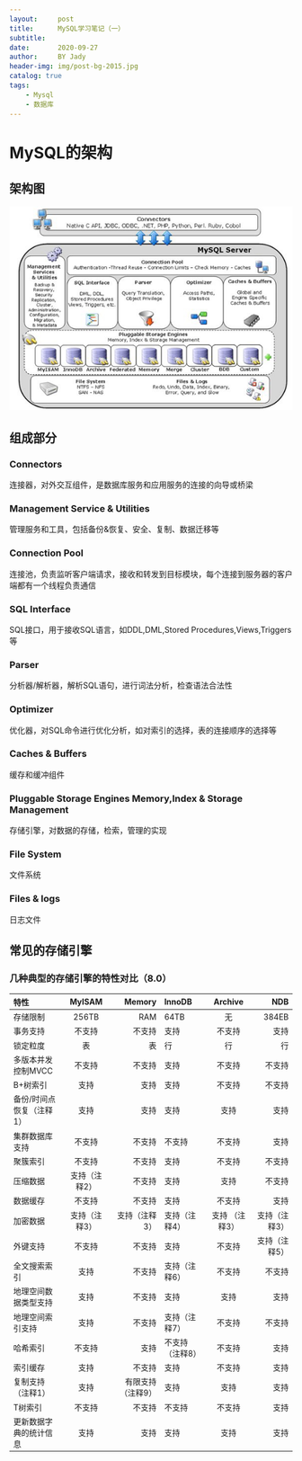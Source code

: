 ```yaml
---
layout:     post
title:      MySQL学习笔记（一）
subtitle:   
date:       2020-09-27
author:     BY Jady
header-img: img/post-bg-2015.jpg
catalog: true
tags:
    - Mysql
    - 数据库
--- 
```


# MySQL的架构

## 架构图

![](../img/mysql-frame.jpg)

## 组成部分

### Connectors
连接器，对外交互组件，是数据库服务和应用服务的连接的向导或桥梁
### Management Service & Utilities
管理服务和工具，包括备份&恢复、安全、复制、数据迁移等
### Connection Pool
连接池，负责监听客户端请求，接收和转发到目标模块，每个连接到服务器的客户端都有一个线程负责通信
### SQL Interface
SQL接口，用于接收SQL语言，如DDL,DML,Stored Procedures,Views,Triggers等
### Parser
分析器/解析器，解析SQL语句，进行词法分析，检查语法合法性
### Optimizer
优化器，对SQL命令进行优化分析，如对索引的选择，表的连接顺序的选择等
### Caches & Buffers
缓存和缓冲组件
### Pluggable Storage Engines Memory,Index & Storage Management
存储引擎，对数据的存储，检索，管理的实现
### File System
文件系统
### Files & logs
日志文件

## 常见的存储引擎
### 几种典型的存储引擎的特性对比（8.0）
|  特性  | MyISAM   | Memory | InnoDB | Archive | NDB |
|:--------|:-------:|--------:|:--------|:-------:|--------:|
| 存储限制  | 256TB | RAM | 64TB | 无 | 384EB |
| 事务支持  | 不支持  | 不支持 | 支持 | 不支持 | 支持 |
| 锁定粒度  | 表  | 表 |行 | 行 | 行 |
|多版本并发控制MVCC  | 不支持 | 不支持 |支持 | 不支持 | 不支持 |
|B+树索引  | 支持 | 支持 |支持 | 不支持 | 不支持 |
|备份/时间点恢复（注释1） | 支持 | 支持 |支持 | 支持 | 支持 |
|集群数据库支持  | 不支持 | 不支持 |不支持 | 不支持 | 支持 |
|聚簇索引  | 不支持 | 不支持 |支持 | 不支持 | 不支持 |
|压缩数据  | 支持（注释2） | 不支持 |支持 | 支持 | 不支持 |
|数据缓存  | 不支持 | 不支持 |支持 | 不支持 | 支持 |
|加密数据  | 支持（注释3） | 支持（注释3）|支持（注释4） | 支持 （注释3）| 支持（注释3） |
|外键支持  | 不支持 | 不支持 |支持 | 不支持 | 支持（注释5） |
|全文搜索索引  | 支持 | 不支持 |支持（注释6） | 不支持 | 不支持 |
|地理空间数据类型支持  | 支持 | 不支持 |支持 | 支持 | 支持 |
|地理空间索引支持  | 支持 | 不支持 |支持（注释7）| 不支持 | 不支持 |
|哈希索引  | 不支持 | 支持 |不支持（注释8）| 不支持 | 支持 |
|索引缓存  | 支持 | 不支持 |支持| 不支持 | 支持 |
|复制支持（注释1）  | 支持 | 有限支持（注释9） |支持| 支持 | 支持 |
|T树索引  | 不支持 | 不支持 |不支持| 不支持 | 支持 |
|更新数据字典的统计信息  | 支持 | 支持 |支持| 支持 | 支持 |




